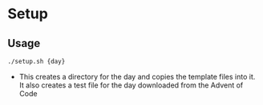 # Setup

## Usage

```bash
./setup.sh {day}

```

- This creates a directory for the day and copies the template files into it.
  It also creates a test file for the day downloaded from the Advent of Code
